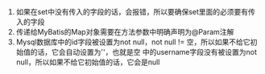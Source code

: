 1. 如果在set中没有传入的字段的话，会报错，所以要确保set里面的必须要有传入的字段
2. 传递给MyBatis的Map对象需要在方法参数中明确声明为@Param注解
3. Mysql数据库中的id字段被设置为not null，not null != 空，所以如果不给它初始值的话，它会自动设置为''，也就是空 
             中的username字段没有被设置为not null，所以如果不给它初始值的话，它会是null
